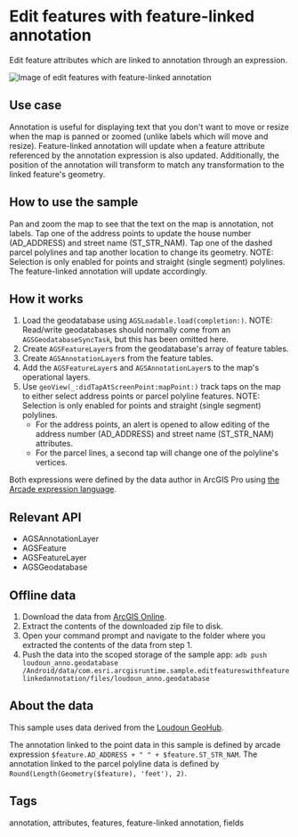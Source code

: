 # Edit features with feature-linked annotation

Edit feature attributes which are linked to annotation through an expression.

![Image of edit features with feature-linked annotation](edit-features-with-feature-linked-annotation.gif)

## Use case

Annotation is useful for displaying text that you don't want to move or resize when the map is panned or zoomed (unlike labels which will move and resize). Feature-linked annotation will update when a feature attribute referenced by the annotation expression is also updated. Additionally, the position of the annotation will transform to match any transformation to the linked feature's geometry.

## How to use the sample

Pan and zoom the map to see that the text on the map is annotation, not labels. Tap one of the address points to update the house number (AD_ADDRESS) and street name (ST_STR_NAM). Tap one of the dashed parcel polylines and tap another location to change its geometry. NOTE: Selection is only enabled for points and straight (single segment) polylines. The feature-linked annotation will update accordingly.

## How it works

1. Load the geodatabase using `AGSLoadable.load(completion:)`. NOTE: Read/write geodatabases should normally come from an `AGSGeodatabaseSyncTask`, but this has been omitted here.
2. Create `AGSFeatureLayer`s from the geodatabase's array of feature tables.
3. Create `AGSAnnotationLayer`s from the feature tables.
4. Add the `AGSFeatureLayer`s and `AGSAnnotationLayer`s to the map's operational layers.
5. Use  `geoView(_:didTapAtScreenPoint:mapPoint:)` track taps on the map to either select address points or parcel polyline features.  NOTE: Selection is only enabled for points and straight (single segment) polylines.
    * For the address points, an alert is opened to allow editing of the address number (AD_ADDRESS) and street name (ST_STR_NAM) attributes.
    * For the parcel lines, a second tap will change one of the polyline's vertices.

Both expressions were defined by the data author in ArcGIS Pro using [the Arcade expression language](https://developers.arcgis.com/arcade/).

## Relevant API

* AGSAnnotationLayer
* AGSFeature
* AGSFeatureLayer
* AGSGeodatabase

## Offline data

1. Download the data from [ArcGIS Online](https://arcgisruntime.maps.arcgis.com/home/item.html?id=74c0c9fa80f4498c9739cc42531e9948).
2. Extract the contents of the downloaded zip file to disk.
3. Open your command prompt and navigate to the folder where you extracted the contents of the data from step 1.
4. Push the data into the scoped storage of the sample app:
`adb push loudoun_anno.geodatabase /Android/data/com.esri.arcgisruntime.sample.editfeatureswithfeaturelinkedannotation/files/loudoun_anno.geodatabase`

## About the data

This sample uses data derived from the [Loudoun GeoHub](https://geohub-loudoungis.opendata.arcgis.com/).

The annotation linked to the point data in this sample is defined by arcade expression `$feature.AD_ADDRESS + " " + $feature.ST_STR_NAM`. The annotation linked to the parcel polyline data is defined by `Round(Length(Geometry($feature), 'feet'), 2)`.

## Tags

annotation, attributes, features, feature-linked annotation, fields
